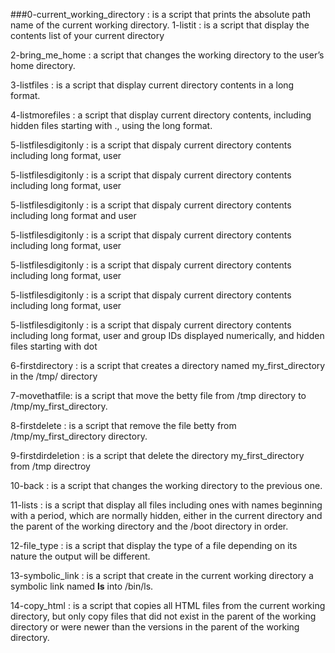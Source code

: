 ###0-current_working_directory : is a script that prints the absolute path name of the current working directory.
1-listit : is a script that display the contents list of your current directory

2-bring_me_home : a script that changes the working directory to the user’s home directory.

3-listfiles : is a script that display current directory contents in a long format.

4-listmorefiles : a script that display current directory contents, including hidden files starting with ., using the long format.

5-listfilesdigitonly : is a script that dispaly current directory contents including long format, user

5-listfilesdigitonly : is a script that dispaly current directory contents including long format, user

5-listfilesdigitonly : is a script that dispaly current directory contents including long format and user

5-listfilesdigitonly : is a script that dispaly current directory contents including long format, user

5-listfilesdigitonly : is a script that dispaly current directory contents including long format, user

5-listfilesdigitonly : is a script that dispaly current directory contents including long format, user

5-listfilesdigitonly : is a script that dispaly current directory contents including long format, user and group IDs displayed numerically, and hidden files starting with dot

6-firstdirectory : is a script that creates a directory named my_first_directory in the /tmp/ directory

7-movethatfile: is a script that move the betty file from /tmp directory to /tmp/my_first_directory.

8-firstdelete : is a script that remove the file betty from /tmp/my_first_directory directory.

9-firstdirdeletion : is a script that delete the directory my_first_directory from /tmp directroy

10-back : is a script that changes the working directory to the previous one.

11-lists : is a script that display all files including ones with names beginning with a period, which are normally hidden, either in the current directory and the parent of the working directory and the /boot directory in order.

12-file_type : is a script that display the type of a file depending on its nature the output will be different.

13-symbolic_link : is a script that create in the current working directory a symbolic link named __ls__ into /bin/ls.

14-copy_html : is a script that copies all HTML files from the current working directory, but only copy files that did not exist in the parent of the working directory or were newer than the versions in the parent of the working directory.

